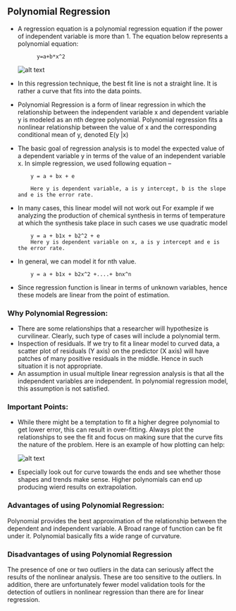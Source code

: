 ## **Polynomial Regression**

- A regression equation is a polynomial regression equation if the power of independent variable is more than 1. The equation below represents a polynomial equation:

            y=a+b*x^2

     ![alt text](https://drive.google.com/uc?id=1KUBsFUslsY7hj1Fzm0e0mhkILvwijl4j)

- In this regression technique, the best fit line is not a straight line. It is rather a curve that fits into the data points.

- Polynomial Regression is a form of linear regression in which the relationship between the independent variable x and dependent variable y is modeled as an nth degree polynomial. Polynomial regression fits a nonlinear relationship between the value of x and the corresponding conditional mean of y, denoted E(y |x)

- The basic goal of regression analysis is to model the expected value of a dependent variable y in terms of the value of an independent variable x. In simple regression, we used following equation –

          y = a + bx + e

          Here y is dependent variable, a is y intercept, b is the slope and e is the error rate.

- In many cases, this linear model will not work out For example if we analyzing the production of chemical synthesis in terms of temperature at which the synthesis take place in such cases we use quadratic model

          y = a + b1x + b2^2 + e
          Here y is dependent variable on x, a is y intercept and e is the error rate.

- In general, we can model it for nth value.

          y = a + b1x + b2x^2 +....+ bnx^n

- Since regression function is linear in terms of unknown variables, hence these models are linear from the point of estimation.

### **Why Polynomial Regression:**

- There are some relationships that a researcher will hypothesize is curvilinear. Clearly, such type of cases will include a polynomial term.
- Inspection of residuals. If we try to fit a linear model to curved data, a scatter plot of residuals (Y axis) on the predictor (X axis) will have patches of many positive residuals in the middle. Hence in such situation it is not appropriate.
- An assumption in usual multiple linear regression analysis is that all the independent variables are independent. In polynomial regression model, this assumption is not satisfied.

### **Important Points**:

- While there might be a temptation to fit a higher degree polynomial to get lower error, this can result in over-fitting. Always plot the relationships to see the fit and focus on making sure that the curve fits the nature of the problem. Here is an example of how plotting can help:

     ![alt text](https://drive.google.com/uc?id=1cMmax1QwPOJVRJ0Jzf4tbPvgMs45MHHd)

- Especially look out for curve towards the ends and see whether those shapes and trends make sense. Higher polynomials can end up producing wierd results on extrapolation.

### **Advantages of using Polynomial Regression:**

Polynomial provides the best approximation of the relationship between the dependent and independent variable.
A Broad range of function can be fit under it.
Polynomial basically fits a wide range of curvature.

### **Disadvantages of using Polynomial Regression**

The presence of one or two outliers in the data can seriously affect the results of the nonlinear analysis.
These are too sensitive to the outliers.
In addition, there are unfortunately fewer model validation tools for the detection of outliers in nonlinear regression than there are for linear regression.
